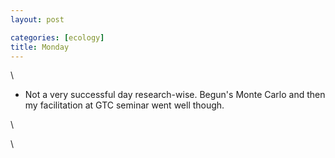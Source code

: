 ```yaml
---
layout: post

categories: [ecology]
title: Monday
---
```




\




 








-   Not a very successful day research-wise. Begun's Monte Carlo and
    then my facilitation at GTC seminar went well though.

\

\

